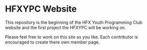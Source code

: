 HFXYPC Website
=======================

This repository is the beginning of the HFX Youth Programming Club website 
and the first project the HFXYPC will be working on. 

Please feel free to work on this site as you like. Each contributor is 
encouraged to create there own member page. 
